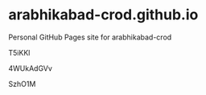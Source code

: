# arabhikabad-crod.github.io
Personal GitHub Pages site for arabhikabad-crod




























T5iKKl


4WUkAdGVv

SzhO1M
